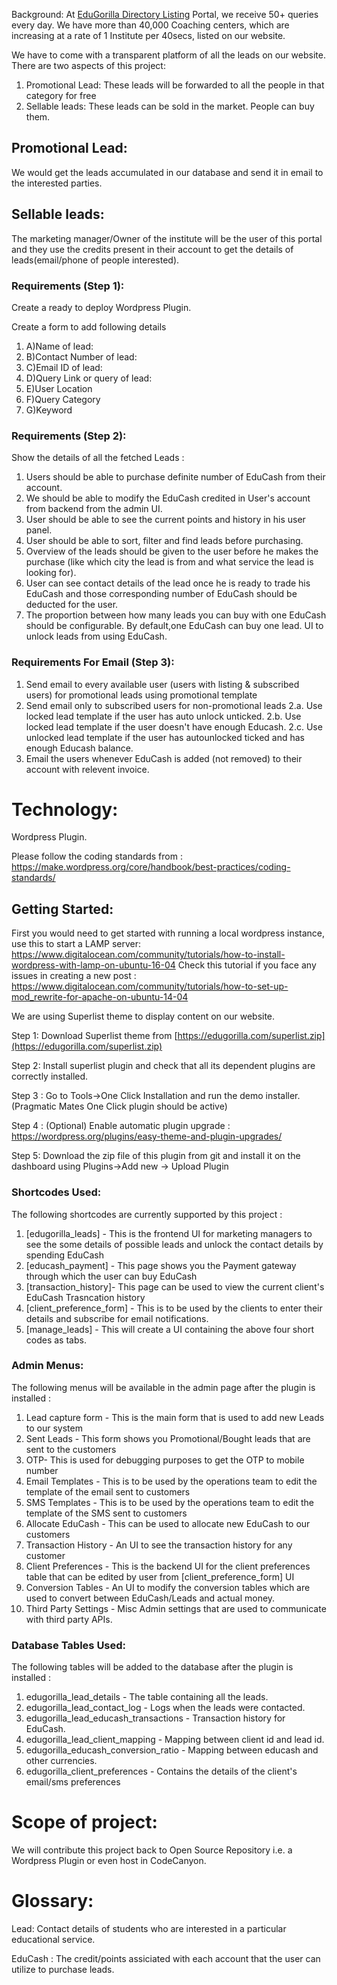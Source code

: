 Background: At [EduGorilla Directory Listing](https://directory.edugorilla.com) Portal, we receive 50+ queries every day. We have more than 40,000 Coaching centers, which are increasing at a rate of 1 Institute per 40secs, listed on our website.

We have to come with a transparent platform of all the leads on our website. There are two aspects of this project:

1. Promotional Lead: These leads will be forwarded to all the people in that category for free
2. Sellable leads: These leads can be sold in the market. People can buy them.

## Promotional Lead:

 We would get the leads accumulated in our database and send it in email to the interested parties.
   
## Sellable leads:
  The marketing manager/Owner of the institute will be the user of this portal and they use the credits present in their account to get the details of leads(email/phone of people interested). 

### Requirements (Step 1):

Create a ready to deploy Wordpress Plugin.

Create a form to add following details

1. A)Name of lead:
2. B)Contact Number of lead:
3. C)Email ID of lead:
4. D)Query Link or query of lead:
5. E)User Location
6. F)Query Category
7. G)Keyword

### Requirements (Step 2):

Show the details of all the fetched Leads :

1. Users should be able to purchase definite number of EduCash from their account. 
2. We should be able to modify the EduCash credited in User&#39;s account from backend from the admin UI.
3. User should be able to see the current points and history in his user panel.
4. User should be able to sort, filter and find leads before purchasing.
5. Overview of the leads should be given to the user before he makes the purchase (like which city the lead is from and what service the lead is looking for).
5. User can see contact details of the lead once he is ready to trade his EduCash and those corresponding number of EduCash should be deducted for the user.
6. The proportion between how many leads you can buy with one EduCash should be configurable. By default,one EduCash can buy one lead. UI to unlock leads from using EduCash. 

### Requirements For Email (Step 3):
1. Send email to every available user (users with listing & subscribed users) for promotional leads using promotional template
2. Send email only to subscribed users for non-promotional leads
	2.a. Use locked lead template if the user has auto unlock unticked.
	2.b. Use locked lead template if the user doesn't have enough Educash.
	2.c. Use unlocked lead template if the user has autounlocked ticked and has enough Educash balance.
3. Email the users whenever EduCash is added (not removed) to their account with relevent invoice.

# Technology:

Wordpress Plugin.

Please follow the coding standards from :  https://make.wordpress.org/core/handbook/best-practices/coding-standards/

## Getting Started:

First you would need to get started with running a local wordpress instance, use this to start a LAMP server: https://www.digitalocean.com/community/tutorials/how-to-install-wordpress-with-lamp-on-ubuntu-16-04
Check this tutorial if you face any issues in creating a new post : https://www.digitalocean.com/community/tutorials/how-to-set-up-mod_rewrite-for-apache-on-ubuntu-14-04

We are using Superlist theme to display content on our website.

Step 1: Download Superlist theme from [https://edugorilla.com/superlist.zip](https://edugorilla.com/superlist.zip)

Step 2: Install superlist plugin and check that all its dependent plugins are correctly installed.

Step 3 : Go to Tools->One Click Installation and run the demo installer.(Pragmatic Mates One Click plugin should be active)

Step 4 : (Optional) Enable automatic plugin upgrade : https://wordpress.org/plugins/easy-theme-and-plugin-upgrades/

Step 5: Download the zip file of this plugin from git and install it on the dashboard using Plugins->Add new -> Upload Plugin

### Shortcodes Used:

The following shortcodes are currently supported by this project : 

1. [edugorilla_leads] - This is the frontend UI for marketing managers to see the some details of possible leads and unlock the contact details by spending EduCash
1. [educash_payment] - This page shows you the Payment gateway through which the user can buy EduCash
1. [transaction_history]- This page can be used to view the current client's EduCash Trasncation history
1. [client_preference_form] - This is to be used by the clients to enter their details and subscribe for email notifications.
1. [manage_leads] - This will create a UI containing the above four short codes as tabs.

### Admin Menus:

The following menus will be available in the admin page after the plugin is installed : 

1. Lead capture form - This is the main form that is used to add new Leads to our system
1. Sent Leads - This form shows you Promotional/Bought leads that are sent to the customers
1. OTP- This is used for debugging purposes to get the OTP to mobile number
1. Email Templates - This is to be used by the operations team to edit the template of the email sent to customers
1. SMS Templates - This is to be used by the operations team to edit the template of the SMS sent to customers
1. Allocate EduCash - This can be used to allocate new EduCash to our customers
1. Transaction History - An UI to see the transaction history for any customer
1. Client Preferences - This is the backend UI for the client preferences table that can be edited by user from [client_preference_form] UI
1. Conversion Tables - An UI to modify the conversion tables which are used to convert between EduCash/Leads and actual money.
1. Third Party Settings - Misc Admin settings that are used to communicate with third party APIs.


### Database Tables Used:

The following tables will be added to the database after the plugin is installed : 

1. edugorilla_lead_details - The table containing all the leads.
1. edugorilla_lead_contact_log - Logs when the leads were contacted.
1. edugorilla_lead_educash_transactions - Transaction history for EduCash.
1. edugorilla_lead_client_mapping - Mapping between client id and lead id.
1. edugorilla_educash_conversion_ratio - Mapping between educash and other currencies.
1. edugorilla_client_preferences - Contains the details of the client's email/sms preferences

# Scope of project:

We will contribute this project back to Open Source Repository i.e. a Wordpress Plugin or even host in CodeCanyon.

# Glossary:

Lead: Contact details of students who are interested in a particular educational service.

EduCash : The credit/points assiciated with each account that the user can utilize to purchase leads.
